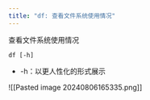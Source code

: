 ```yaml
---
title: "df: 查看文件系统使用情况"
---
```


查看文件系统使用情况

```shell
df [-h]
```

* -h：以更人性化的形式展示

![[Pasted image 20240806165335.png]]
